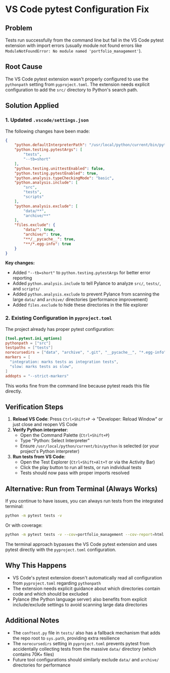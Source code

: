# VS Code pytest Configuration Fix

## Problem

Tests run successfully from the command line but fail in the VS Code pytest extension with import errors (usually module not found errors like `ModuleNotFoundError: No module named 'portfolio_management'`).

## Root Cause

The VS Code pytest extension wasn't properly configured to use the `pythonpath` setting from `pyproject.toml`. The extension needs explicit configuration to add the `src/` directory to Python's search path.

## Solution Applied

### 1. Updated `.vscode/settings.json`

The following changes have been made:

```json
{
    "python.defaultInterpreterPath": "/usr/local/python/current/bin/python",
    "python.testing.pytestArgs": [
        "tests",
        "--tb=short"
    ],
    "python.testing.unittestEnabled": false,
    "python.testing.pytestEnabled": true,
    "python.analysis.typeCheckingMode": "basic",
    "python.analysis.include": [
        "src",
        "tests",
        "scripts"
    ],
    "python.analysis.exclude": [
        "data/**",
        "archive/**"
    ],
    "files.exclude": {
        "data/": true,
        "archive/": true,
        "**/__pycache__": true,
        "**/*.egg-info": true
    }
}
```

**Key changes:**

- Added `"--tb=short"` to `python.testing.pytestArgs` for better error reporting
- Added `python.analysis.include` to tell Pylance to analyze `src/`, `tests/`, and `scripts/`
- Added `python.analysis.exclude` to prevent Pylance from scanning the large `data/` and `archive/` directories (performance improvement)
- Added `files.exclude` to hide these directories in the file explorer

### 2. Existing Configuration in `pyproject.toml`

The project already has proper pytest configuration:

```toml
[tool.pytest.ini_options]
pythonpath = ["src"]
testpaths = ["tests"]
norecursedirs = ["data", "archive", ".git", "__pycache__", "*.egg-info"]
markers = [
  "integration: marks tests as integration tests",
  "slow: marks tests as slow",
]
addopts = "--strict-markers"
```

This works fine from the command line because pytest reads this file directly.

## Verification Steps

1. **Reload VS Code**: Press `Ctrl+Shift+P` → "Developer: Reload Window" or just close and reopen VS Code
1. **Verify Python interpreter**:
   - Open the Command Palette (`Ctrl+Shift+P`)
   - Type "Python: Select Interpreter"
   - Ensure `/usr/local/python/current/bin/python` is selected (or your project's Python interpreter)
1. **Run tests from VS Code**:
   - Open the Test Explorer (`Ctrl+Shift+Alt+T` or via the Activity Bar)
   - Click the play button to run all tests, or run individual tests
   - Tests should now pass with proper imports resolved

## Alternative: Run from Terminal (Always Works)

If you continue to have issues, you can always run tests from the integrated terminal:

```bash
python -m pytest tests -v
```

Or with coverage:

```bash
python -m pytest tests -v --cov=portfolio_management --cov-report=html
```

The terminal approach bypasses the VS Code pytest extension and uses pytest directly with the `pyproject.toml` configuration.

## Why This Happens

- VS Code's pytest extension doesn't automatically read all configuration from `pyproject.toml` regarding `pythonpath`
- The extension needs explicit guidance about which directories contain code and which should be excluded
- Pylance (the Python language server) also benefits from explicit include/exclude settings to avoid scanning large data directories

## Additional Notes

- The `conftest.py` file in `tests/` also has a fallback mechanism that adds the repo root to `sys.path`, providing extra resilience
- The `norecursedirs` setting in `pyproject.toml` prevents pytest from accidentally collecting tests from the massive `data/` directory (which contains 70K+ files)
- Future tool configurations should similarly exclude `data/` and `archive/` directories for performance
